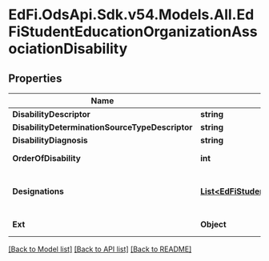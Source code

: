 # EdFi.OdsApi.Sdk.v54.Models.All.EdFiStudentEducationOrganizationAssociationDisability

## Properties

Name | Type | Description | Notes
------------ | ------------- | ------------- | -------------
**DisabilityDescriptor** | **string** | A disability category that describes a child&#39;s impairment. | 
**DisabilityDeterminationSourceTypeDescriptor** | **string** | The source that provided the disability determination. | [optional] 
**DisabilityDiagnosis** | **string** | A description of the disability diagnosis. | [optional] 
**OrderOfDisability** | **int** | The order by severity of student&#39;s disabilities: 1- Primary, 2 -  Secondary, 3 - Tertiary, etc. | [optional] 
**Designations** | [**List&lt;EdFiStudentEducationOrganizationAssociationDisabilityDesignation&gt;**](EdFiStudentEducationOrganizationAssociationDisabilityDesignation.md) | An unordered collection of studentEducationOrganizationAssociationDisabilityDesignations. Whether the disability is IDEA, Section 504, or other disability designation. | [optional] 
**Ext** | **Object** | Extensions to the StudentEducationOrganizationAssociationDisability entity. | [optional] 

[[Back to Model list]](../../README.md#documentation-for-models) [[Back to API list]](../../README.md#documentation-for-api-endpoints) [[Back to README]](../../README.md)

